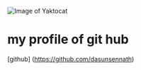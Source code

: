 ![Image of Yaktocat](https://octodex.github.com/images/yaktocat.png)

# my profile of git hub 
[github] (https://github.com/dasunsennath)
